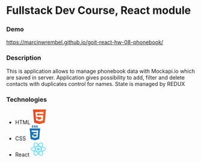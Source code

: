 

# Fullstack Dev Course, React module
### Demo
https://marcinwrembel.github.io/goit-react-hw-08-phonebook/

### Description
This is application allows to manage phonebook data with Mockapi.io which are saved in server. 
Application gives possibility to add, filter and delete contacts with duplicates control for names.
State is managed by REDUX


### Technologies
- HTML <img src="https://github.com/devicons/devicon/blob/master/icons/html5/html5-original.svg" title="HTML5" alt="HTML" width="40" height="40"/>&nbsp;
- CSS <img src="https://github.com/devicons/devicon/blob/master/icons/css3/css3-plain-wordmark.svg"  title="CSS3" alt="CSS" width="40" height="40"/>&nbsp;
- React <img src="https://github.com/devicons/devicon/blob/master/icons/react/react-original.svg" title="React" alt="React" width="40" height="40" />&nbsp;
